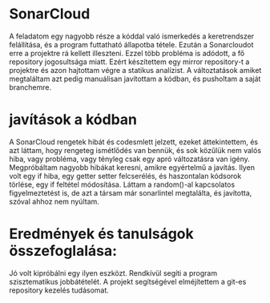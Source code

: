 # SonarCloud
A feladatom egy nagyobb része a kóddal való ismerkedés a keretrendszer felállítása, és a program futtatható állapotba tétele. Ezután a Sonarcloudot erre a projektre rá kellett illeszteni. Ezzel több probléma is adódott, a fő repository jogosultsága miatt. Ezért készítettem egy mirror repository-t a projektre és azon hajtottam végre a statikus analízist. A változtatások amiket megtaláltam azt pedig manuálisan javítottam a kódban, és pusholtam a saját branchemre.

# javítások a kódban
A SonarCloud rengetek hibát és codesmlett jelzett, ezeket áttekintettem, és azt láttam, hogy rengeteg ismétlődés van bennük, és sok közűlük nem valós hiba, vagy probléma, vagy tényleg csak egy apró változatásra van igény. Megpróbáltam nagyobb hibákat keresni, amikre egyértelmű a javítás. Ilyen volt egy if hiba, egy getter setter felcserélés, és haszontalan kódsorok törlése, egy if feltétel módosítása. Láttam a random()-al kapcsolatos figyelmeztetést is, de azt a társam már sonarlintel megtalálta, és javította, szóval ahhoz nem nyúltam.

# Eredmények és tanulságok összefoglalása:
Jó volt kipróbálni egy ilyen eszközt. Rendkívül segíti a program szisztematikus jobbátételét. A projekt segítségével elméjítettem a git-es repository kezelés tudásomat.
